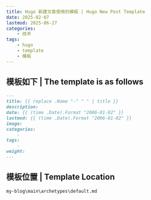 ```yaml
---
title: Hugo 新建文章使用的模板 | Hugo New Post Template
date: 2025-02-07
lastmod: 2025-06-27
categories:
    - 技术
tags:
    - hugo
    - template
    - 模板
---
```


## 模板如下 | The template is as follows

```markdown
---
title: {{ replace .Name "-" " " | title }}
description: 
date: {{ (time .Date).Format "2006-01-02" }}
lastmod: {{ (time .Date).Format "2006-01-02" }}
image: 
categories:
    - 
tags:
    - 
weight: 
---


```

## 模板位置 | Template Location

`my-blog\main\archetypes\default.md`

